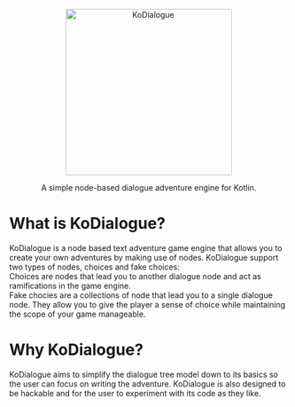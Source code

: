 <p align="center"><img src=https://i.imgur.com/ClGK8tX.png alt="KoDialogue" height="300px"/> </p>
<p align="center">A simple node-based dialogue adventure engine for Kotlin.</p>


# What is KoDialogue?
KoDialogue is a node based text adventure game engine that allows you to create your own adventures by making use of nodes. KoDialogue support two types of nodes, choices and fake choices:  
Choices are nodes that lead you to another dialogue node and act as ramifications in the game engine.  
Fake chocies are a collections of node that lead you to a single dialogue node. They allow you to give the player a sense of choice while maintaining the scope of your game manageable.  
# Why KoDialogue?  
KoDialogue aims to simplify the dialogue tree model down to its basics so the user can focus on writing the adventure. KoDialogue is also designed to be hackable and for the user to experiment with its code as they like.
